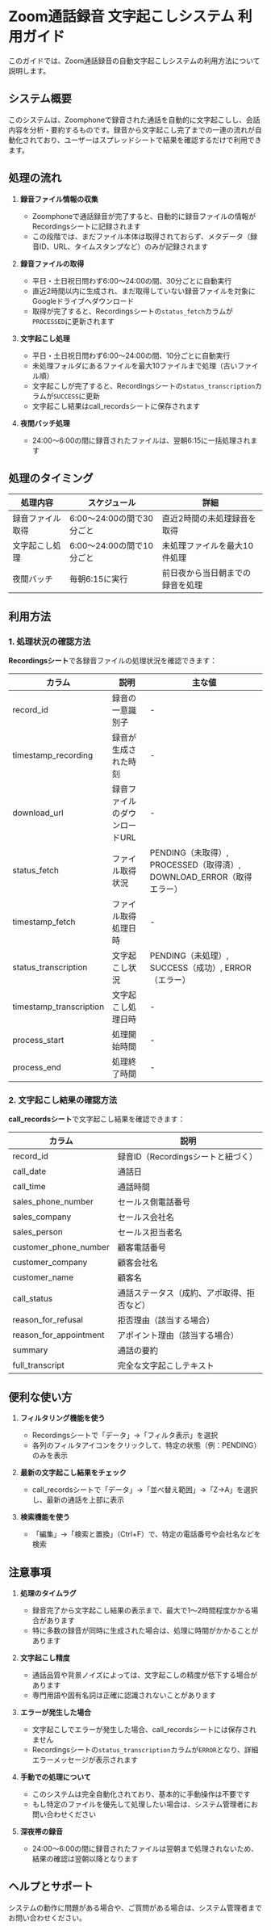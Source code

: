 # Zoom通話録音 文字起こしシステム 利用ガイド

このガイドでは、Zoom通話録音の自動文字起こしシステムの利用方法について説明します。

## システム概要

このシステムは、Zoomphoneで録音された通話を自動的に文字起こしし、会話内容を分析・要約するものです。録音から文字起こし完了までの一連の流れが自動化されており、ユーザーはスプレッドシートで結果を確認するだけで利用できます。

## 処理の流れ

1. **録音ファイル情報の収集**
   - Zoomphoneで通話録音が完了すると、自動的に録音ファイルの情報がRecordingsシートに記録されます
   - この段階では、まだファイル本体は取得されておらず、メタデータ（録音ID、URL、タイムスタンプなど）のみが記録されます

2. **録音ファイルの取得**
   - 平日・土日祝日問わず6:00～24:00の間、30分ごとに自動実行
   - 直近2時間以内に生成され、まだ取得していない録音ファイルを対象にGoogleドライブへダウンロード
   - 取得が完了すると、Recordingsシートの`status_fetch`カラムが`PROCESSED`に更新されます

3. **文字起こし処理**
   - 平日・土日祝日問わず6:00～24:00の間、10分ごとに自動実行
   - 未処理フォルダにあるファイルを最大10ファイルまで処理（古いファイル順）
   - 文字起こしが完了すると、Recordingsシートの`status_transcription`カラムが`SUCCESS`に更新
   - 文字起こし結果はcall_recordsシートに保存されます

4. **夜間バッチ処理**
   - 24:00～6:00の間に録音されたファイルは、翌朝6:15に一括処理されます

## 処理のタイミング

| 処理内容 | スケジュール | 詳細 |
|---------|------------|------|
| 録音ファイル取得 | 6:00～24:00の間で30分ごと | 直近2時間の未処理録音を取得 |
| 文字起こし処理 | 6:00～24:00の間で10分ごと | 未処理ファイルを最大10件処理 |
| 夜間バッチ | 毎朝6:15に実行 | 前日夜から当日朝までの録音を処理 |

## 利用方法

### 1. 処理状況の確認方法

**Recordingsシート**で各録音ファイルの処理状況を確認できます：

| カラム | 説明 | 主な値 |
|-------|------|-------|
| record_id | 録音の一意識別子 | - |
| timestamp_recording | 録音が生成された時刻 | - |
| download_url | 録音ファイルのダウンロードURL | - |
| status_fetch | ファイル取得状況 | PENDING（未取得）, PROCESSED（取得済）, DOWNLOAD_ERROR（取得エラー） |
| timestamp_fetch | ファイル取得処理日時 | - |
| status_transcription | 文字起こし状況 | PENDING（未処理）, SUCCESS（成功）, ERROR（エラー） |
| timestamp_transcription | 文字起こし処理日時 | - |
| process_start | 処理開始時間 | - |
| process_end | 処理終了時間 | - |

### 2. 文字起こし結果の確認方法

**call_recordsシート**で文字起こし結果を確認できます：

| カラム | 説明 |
|-------|------|
| record_id | 録音ID（Recordingsシートと紐づく） |
| call_date | 通話日 |
| call_time | 通話時間 |
| sales_phone_number | セールス側電話番号 |
| sales_company | セールス会社名 |
| sales_person | セールス担当者名 |
| customer_phone_number | 顧客電話番号 |
| customer_company | 顧客会社名 |
| customer_name | 顧客名 |
| call_status | 通話ステータス（成約、アポ取得、拒否など） |
| reason_for_refusal | 拒否理由（該当する場合） |
| reason_for_appointment | アポイント理由（該当する場合） |
| summary | 通話の要約 |
| full_transcript | 完全な文字起こしテキスト |

## 便利な使い方

1. **フィルタリング機能を使う**
   - Recordingsシートで「データ」→「フィルタ表示」を選択
   - 各列のフィルタアイコンをクリックして、特定の状態（例：PENDING）のみを表示

2. **最新の文字起こし結果をチェック**
   - call_recordsシートで「データ」→「並べ替え範囲」→「Z→A」を選択し、最新の通話を上部に表示

3. **検索機能を使う**
   - 「編集」→「検索と置換」（Ctrl+F）で、特定の電話番号や会社名などを検索

## 注意事項

1. **処理のタイムラグ**
   - 録音完了から文字起こし結果の表示まで、最大で1～2時間程度かかる場合があります
   - 特に多数の録音が同時に生成された場合は、処理に時間がかかることがあります

2. **文字起こし精度**
   - 通話品質や背景ノイズによっては、文字起こしの精度が低下する場合があります
   - 専門用語や固有名詞は正確に認識されないことがあります

3. **エラーが発生した場合**
   - 文字起こしでエラーが発生した場合、call_recordsシートには保存されません
   - Recordingsシートの`status_transcription`カラムが`ERROR`となり、詳細エラーメッセージが表示されます

4. **手動での処理について**
   - このシステムは完全自動化されており、基本的に手動操作は不要です
   - もし特定のファイルを優先して処理したい場合は、システム管理者にお問い合わせください

5. **深夜帯の録音**
   - 24:00～6:00の間に録音されたファイルは翌朝まで処理されないため、結果の確認は翌朝以降となります

## ヘルプとサポート

システムの動作に問題がある場合や、ご質問がある場合は、システム管理者までお問い合わせください。 